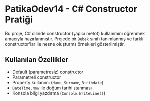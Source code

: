 # PatikaOdev14 - C# Constructor Pratiği

Bu proje, C# dilinde constructor (yapıcı metot) kullanımını öğrenmek amacıyla hazırlanmıştır. Projede bir `Bebek` sınıfı tanımlanmış ve farklı constructor'lar ile nesne oluşturma örnekleri gösterilmiştir.

## Kullanılan Özellikler

- Default (parametresiz) constructor
- Parametreli constructor
- Property kullanımı (`Name`, `Surname`, `Birthdate`)
- `DateTime.Now` ile doğum tarihi atanması
- Konsola bilgi yazdırma (`Console.WriteLine()`)
